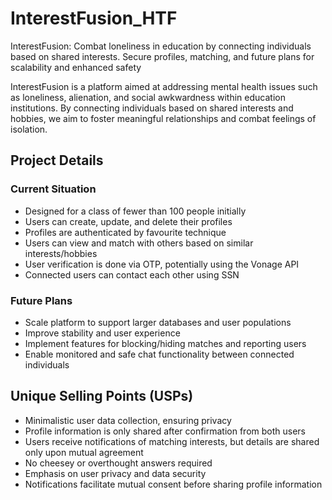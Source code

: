# InterestFusion_HTF
InterestFusion: Combat loneliness in education by connecting individuals based on shared interests. Secure profiles, matching, and future plans for scalability and enhanced safety


InterestFusion is a platform aimed at addressing mental health issues such as loneliness, alienation, and social awkwardness within education institutions. By connecting individuals based on shared interests and hobbies, we aim to foster meaningful relationships and combat feelings of isolation.

## Project Details

### Current Situation
- Designed for a class of fewer than 100 people initially
- Users can create, update, and delete their profiles
- Profiles are authenticated by favourite technique
- Users can view and match with others based on similar interests/hobbies
- User verification is done via OTP, potentially using the Vonage API
- Connected users can contact each other using SSN

### Future Plans
- Scale platform to support larger databases and user populations
- Improve stability and user experience
- Implement features for blocking/hiding matches and reporting users
- Enable monitored and safe chat functionality between connected individuals

## Unique Selling Points (USPs)
- Minimalistic user data collection, ensuring privacy
- Profile information is only shared after confirmation from both users
- Users receive notifications of matching interests, but details are shared only upon mutual agreement
- No cheesey or overthought answers required
- Emphasis on user privacy and data security
- Notifications facilitate mutual consent before sharing profile information

